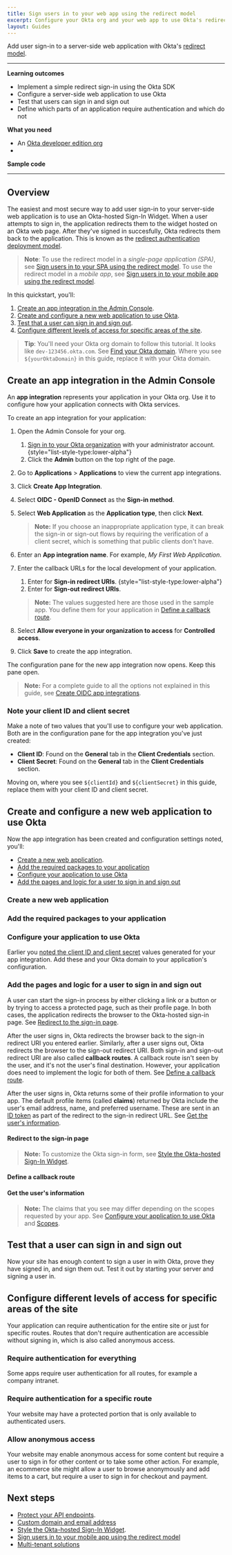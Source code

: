 ```yaml
---
title: Sign users in to your web app using the redirect model
excerpt: Configure your Okta org and your web app to use Okta's redirect sign-in flow.
layout: Guides
---
```


Add user sign-in to a server-side web application with Okta's [redirect model](https://developer.okta.com/docs/concepts/redirect-vs-embedded/#redirect-authentication).

---

**Learning outcomes**

* Implement a simple redirect sign-in using the Okta SDK
* Configure a server-side web application to use Okta
* Test that users can sign in and sign out
* Define which parts of an application require authentication and which do not

**What you need**

* An [Okta developer edition org](https://developer.okta.com/signup/)
* <StackSnippet snippet="whatyouneed" />


**Sample code**

<StackSnippet snippet="samplecode" />

---

## Overview

The easiest and most secure way to add user sign-in to your server-side web application is to use an Okta-hosted Sign-In Widget. When a user attempts to sign in, the application redirects them to the widget hosted on an Okta web page. After they've signed in succesfully, Okta redirects them back to the application. This is known as the [redirect authentication deployment model](/docs/concepts/redirect-vs-embedded/#redirect-authentication).

> **Note**: To use the redirect model in a _single-page application (SPA)_, see [Sign users in to your SPA using the redirect model](/docs/guides/sign-into-spa-redirect/). To use the redirect model in a _mobile app_, see [Sign users in to your mobile app using the redirect model](/docs/guides/sign-into-mobile-app-redirect/).

In this quickstart, you'll:

1. [Create an app integration in the Admin Console](#create-an-app-integration-in-the-admin-console).
1. [Create and configure a new web application to use Okta](#create-and-configure-a-new-web-application-to-use-okta).
1. [Test that a user can sign in and sign out](#test-that-a-user-can-sign-in-and-sign-out).
1. [Configure different levels of access for specific areas of the site](#configure-different-levels-of-access-for-specific-areas-of-the-site).

> **Tip**: You'll need your Okta org domain to follow this tutorial. It looks like `dev-123456.okta.com`. See [Find your Okta domain](/docs/guides/find-your-domain/). Where you see `${yourOktaDomain}` in this guide, replace it with your Okta domain.

## Create an app integration in the Admin Console

An **app integration** represents your application in your Okta org. Use it to configure how your application connects with Okta services.

To create an app integration for your application:

1. Open the Admin Console for your org.
   1. [Sign in to your Okta organization](https://developer.okta.com/login) with your administrator account.
   {style="list-style-type:lower-alpha"}
   1. Click the **Admin** button on the top right of the page.
1. Go to **Applications** > **Applications** to view the current app integrations.
1. Click **Create App Integration**.
1. Select **OIDC - OpenID Connect** as the **Sign-in method**.
1. Select **Web Application** as the **Application type**, then click **Next**.

   > **Note:** If you choose an inappropriate application type, it can break the sign-in or sign-out flows by requiring the verification of a client secret, which is something that public clients don't have.

1. Enter an **App integration name**. For example, *My First Web Application*.
1. Enter the callback URLs for the local development of your application.
   1. Enter <StackSnippet snippet="signinredirecturi" inline /> for **Sign-in redirect URIs**.
   {style="list-style-type:lower-alpha"}
   1. Enter <StackSnippet snippet="signoutredirecturi" inline /> for **Sign-out redirect URIs**.

   > **Note:** The values suggested here are those used in the sample app. You define them for your application in [Define a callback route](#define-a-callback-route).

1. Select **Allow everyone in your organization to access** for **Controlled access**.
1. Click **Save** to create the app integration.

The configuration pane for the new app integration now opens. Keep this pane open.

> **Note:** For a complete guide to all the options not explained in this guide, see [Create OIDC app integrations](https://help.okta.com/oie/en-us/Content/Topics/Apps/Apps_App_Integration_Wizard_OIDC.htm).

### Note your client ID and client secret

Make a note of two values that you'll use to configure your web application. Both are in the configuration pane for the app integration you've just created:

* **Client ID**: Found on the **General** tab in the **Client Credentials** section.
* **Client Secret**: Found on the **General** tab in the **Client Credentials** section.

Moving on, where you see `${clientId}` and `${clientSecret}` in this guide, replace them with your client ID and client secret.

## Create and configure a new web application to use Okta

Now the app integration has been created and configuration settings noted, you'll:

* [Create a new web application](#create-a-new-web-application).
* [Add the required packages to your application](#add-the-required-packages-to-your-application)
* [Configure your application to use Okta](#configure-your-application-to-use-okta)
* [Add the pages and logic for a user to sign in and sign out](#add-the-pages-and-logic-for-a-user-to-sign-in-and-sign-out)

### Create a new web application

<StackSnippet snippet="createproject" />

### Add the required packages to your application

<StackSnippet snippet="addconfigpkg" />

### Configure your application to use Okta

Earlier you [noted the client ID and client secret](#note-your-client-id-and-client-secret) values generated for your app integration. Add these and your Okta domain to your application's configuration.

<StackSnippet snippet="configmid" />

### Add the pages and logic for a user to sign in and sign out

A user can start the sign-in process by either clicking a link or a button or by trying to access a protected page, such as their profile page. In both cases, the application redirects the browser to the Okta-hosted sign-in page. See [Redirect to the sign-in page](#redirect-to-the-sign-in-page).

After the user signs in, Okta redirects the browser back to the sign-in redirect URI you entered earlier. Similarly, after a user signs out, Okta redirects the browser to the sign-out redirect URI. Both sign-in and sign-out redirect URI are also called **callback routes**. A callback route isn't seen by the user, and it's not the user's final destination. However, your application does need to implement the logic for both of them. See [Define a callback route](#define-a-callback-route).

After the user signs in, Okta returns some of their profile information to your app. The default profile items (called **claims**) returned by Okta include the user's email address, name, and preferred username. These are sent in an [ID token](/docs/reference/api/oidc/#id-token-payload) as part of the redirect to the sign-in redirect URL. See [Get the user's information](#get-the-users-information).

#### Redirect to the sign-in page

<StackSnippet snippet="loginredirect" />

> **Note:** To customize the Okta sign-in form, see [Style the Okta-hosted Sign-In Widget](/docs/guides/custom-widget/main/#style-the-okta-hosted-sign-in-widget).

#### Define a callback route

<StackSnippet snippet="defineroute" />

#### Get the user's information

<StackSnippet snippet="getuserinfo" />

> **Note:** The claims that you see may differ depending on the scopes requested by your app. See [Configure your application to use Okta](#configure-your-application-to-use-okta) and [Scopes](/docs/reference/api/oidc/#scopes).

## Test that a user can sign in and sign out

Now your site has enough content to sign a user in with Okta, prove they have signed in, and sign them out. Test it out by starting your server and signing a user in.

<StackSnippet snippet="testapp" />

## Configure different levels of access for specific areas of the site

Your application can require authentication for the entire site or just for specific routes. Routes that don't require authentication are accessible without signing in, which is also called anonymous access.

### Require authentication for everything

Some apps require user authentication for all routes, for example a company intranet.

<StackSnippet snippet="reqautheverything" />

### Require authentication for a specific route

Your website may have a protected portion that is only available to authenticated users.

<StackSnippet snippet="reqauthspecific" />

### Allow anonymous access

Your website may enable anonymous access for some content but require a user to sign in for other content or to take some other action. For example, an ecommerce site might allow a user to browse anonymously and add items to a cart, but require a user to sign in for checkout and payment.

<StackSnippet snippet="reqauthanon" />

## Next steps

* [Protect your API endpoints](/docs/guides/protect-your-api/).
* [Custom domain and email address](/docs/guides/custom-url-domain/)
* [Style the Okta-hosted Sign-In Widget](/docs/guides/custom-widget/).
* [Sign users in to your mobile app using the redirect model](/docs/guides/sign-into-mobile-app-redirect/)
* [Multi-tenant solutions](/docs/concepts/multi-tenancy/)

<StackSnippet snippet="specificlinks" />
